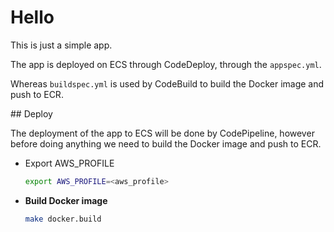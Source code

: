 # Hello

This is just a simple app.

The app is deployed on ECS through CodeDeploy, through the `appspec.yml`.

Whereas `buildspec.yml` is used by CodeBuild to build the Docker image and push to ECR.

## Deploy

The deployment of the app to ECS will be done by CodePipeline, however before doing anything we need to build the Docker image and push to ECR.

- Export AWS_PROFILE
    ```bash
    export AWS_PROFILE=<aws_profile>
    ```

- **Build Docker image**
    ```bash
    make docker.build
    ```

